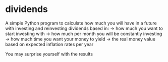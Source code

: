 # dividends
A simple Python program to calculate how much you will have in a future with investing and reinvesting dividends based in:
-> how much you want to start investing with
-> how much per month you will be constantly investing
-> how much time you want your money to yield
-> the real money value based on expected inflation rates per year

You may surprise yourself with the results
